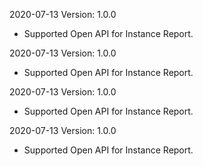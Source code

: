 2020-07-13 Version: 1.0.0
- Supported Open API for Instance Report.

2020-07-13 Version: 1.0.0
- Supported Open API for Instance Report.

2020-07-13 Version: 1.0.0
- Supported Open API for Instance Report.

2020-07-13 Version: 1.0.0
- Supported Open API for Instance Report.

